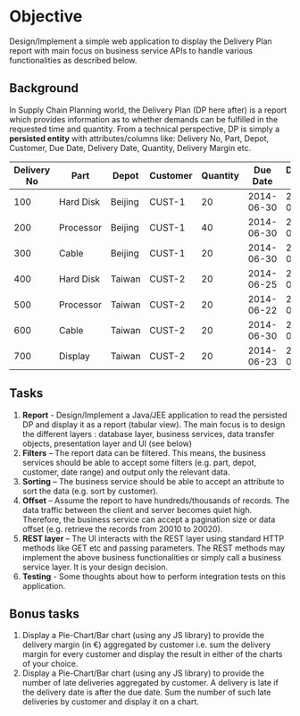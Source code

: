 # Objective

Design/Implement a simple web application to display the Delivery Plan report with main focus on business service APIs to handle various functionalities as described below.

## Background

In Supply Chain Planning world, the Delivery Plan (DP here after) is a report which provides information as to whether demands can be fulfilled in the requested time and quantity. From a technical perspective, DP is simply a **persisted entity** with attributes/columns like: Delivery No, Part, Depot, Customer, Due Date, Delivery Date, Quantity, Delivery Margin etc.

| Delivery No | Part | Depot | Customer | Quantity | Due Date | Delivery Date | Margin |
|-------------|------|-------|----------|----------|----------|---------------|--------|
| 100 | Hard Disk | Beijing | CUST-1| 20 | 2014-06-30| 2014-06-25| 10000€ |
| 200 | Processor| Beijing | CUST-1| 40 | 2014-06-30 |2014-07-25 | 40000€ |
| 300 | Cable | Beijing | CUST-1 | 20 | 2014-06-30 |2014-07-25| 1000€ |
| 400 | Hard Disk| Taiwan | CUST-2 | 20 | 2014-06-25| 2014-06-25 | 12000€ |
| 500 | Processor | Taiwan | CUST-2 | 20 | 2014-06-22 |2014-07-25 | 50000€ |
| 600 | Cable | Taiwan |CUST-2 | 20 | 2014-06-30 | 2014-06-22| 2000€ |
| 700 | Display| Taiwan| CUST-2 |20 | 2014-06-23 | 2014-06-25 | 70000€ |

## Tasks
1. **Report** - Design/Implement a Java/JEE application to read the persisted DP and display it as a report (tabular view). The main focus is to design the different layers : database layer, business
services, data transfer objects, presentation layer and UI (see below)
2. **Filters** – The report data can be filtered. This means, the business services should be able to accept some filters (e.g. part, depot, customer, date range) and output only the relevant data.
3. **Sorting** – The business service should be able to accept an attribute to sort the data (e.g. sort by customer).
4. **Offset** – Assume the report to have hundreds/thousands of records. The data traffic between the client and server becomes quiet high. Therefore, the business service can accept a pagination size or data offset (e.g. retrieve the records from 20010 to 20020).
5. **REST layer** – The UI interacts with the REST layer using standard HTTP methods like GET etc and passing parameters. The REST methods may implement the above business functionalities or simply call a business service layer. It is your design decision.
6. **Testing** - Some thoughts about how to perform integration tests on this application. 


## Bonus tasks

1. Display a Pie-Chart/Bar chart (using any JS library) to provide the delivery margin (in €) aggregated by customer i.e. sum the delivery margin for every customer and display the result in either of the charts of your choice.
2. Display a Pie-Chart/Bar chart (using any JS library) to provide the number of late deliveries aggregated by customer. A delivery is late if the delivery date is after the due date. Sum the number of such late deliveries by customer and display it on a chart.
